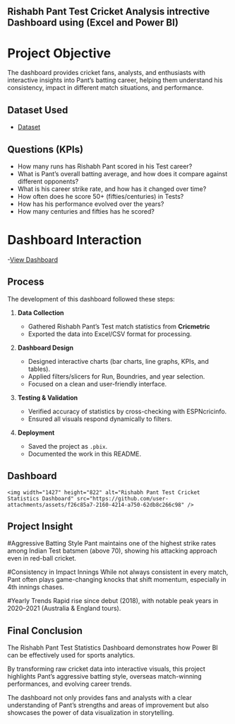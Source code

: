 ## Rishabh Pant Test Cricket Analysis intrective Dashboard using (Excel and Power BI)
# Project Objective
The dashboard provides cricket fans, analysts, and enthusiasts with interactive insights into Pant’s batting career, helping them understand his consistency, impact in different match situations, and performance.

## Dataset Used
- <a href="https://github.com/kasifzafar/Data-Analysis-Dashboard/blob/main/Rishabh%20Pant%20Test%20Cricket%20Dataset.xlsx">Dataset</a>

## Questions (KPIs)

* How many runs has Rishabh Pant scored in his Test career?
* What is Pant’s overall batting average, and how does it compare against different opponents?
* What is his career strike rate, and how has it changed over time?
* How often does he score 50+ (fifties/centuries) in Tests?
* How has his performance evolved over the years?
* How many centuries and fifties has he scored?

# Dashboard Interaction 
-<a href="https://github.com/kasifzafar/Data-Analysis-Dashboard/blob/main/Rishabh%20Pant%20Test%20Cricket%20Statistics%20Dashboard.png">View Dashboard</a>

##  Process
The development of this dashboard followed these steps:

1. **Data Collection**  
   - Gathered Rishabh Pant’s Test match statistics from **Cricmetric**  
   - Exported the data into Excel/CSV format for processing.  

2. **Dashboard Design**  
   - Designed interactive charts (bar charts, line graphs, KPIs, and tables).  
   - Applied filters/slicers for Run, Boundries, and year selection.  
   - Focused on a clean and user-friendly interface.  

3. **Testing & Validation**  
   - Verified accuracy of statistics by cross-checking with ESPNcricinfo.  
   - Ensured all visuals respond dynamically to filters.

4. **Deployment**  
   - Saved the project as `.pbix`.  
   - Documented the work in this README.

## Dashboard
    <img width="1427" height="822" alt="Rishabh Pant Test Cricket Statistics Dashboard" src="https://github.com/user-attachments/assets/f26c85a7-2160-4214-a750-62db8c266c98" />

## Project Insight


#Aggressive Batting Style
Pant maintains one of the highest strike rates among Indian Test batsmen (above 70), showing his attacking approach even in red-ball cricket.

#Consistency in Impact Innings
While not always consistent in every match, Pant often plays game-changing knocks that shift momentum, especially in 4th innings chases.

#Yearly Trends
Rapid rise since debut (2018), with notable peak years in 2020–2021 (Australia & England tours).

## Final Conclusion

The Rishabh Pant Test Statistics Dashboard demonstrates how Power BI can be effectively used for sports analytics.

By transforming raw cricket data into interactive visuals, this project highlights Pant’s aggressive batting style, overseas match-winning performances, and evolving career trends.

The dashboard not only provides fans and analysts with a clear understanding of Pant’s strengths and areas of improvement but also showcases the power of data visualization in storytelling.
 

